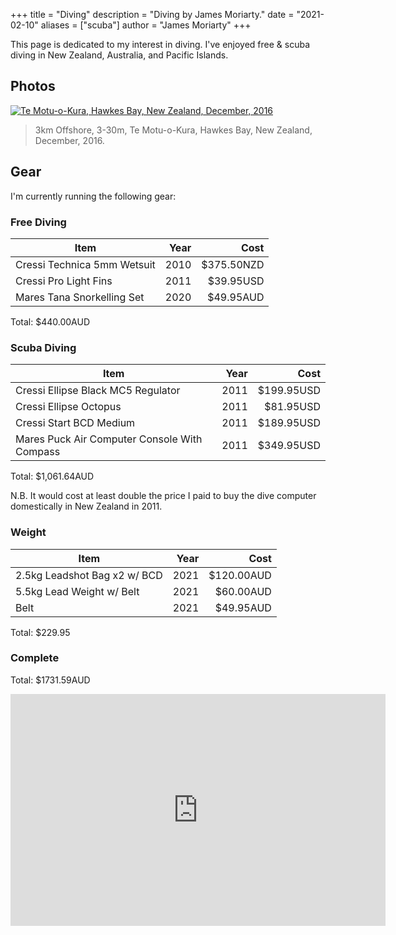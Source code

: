 +++
title = "Diving"
description = "Diving by James Moriarty."
date = "2021-02-10"
aliases = ["scuba"]
author = "James Moriarty"
+++

This page is dedicated to my interest in diving. I've enjoyed free & scuba diving in New Zealand, Australia, and Pacific Islands.

## Photos

[![Te Motu-o-Kura, Hawkes Bay, New Zealand, December, 2016](/images/diving.jpg)](/images/diving.jpg)

> 3km Offshore, 3-30m, Te Motu-o-Kura, Hawkes Bay, New Zealand, December, 2016.

## Gear

I'm currently running the following gear:

### Free Diving

| Item                         | Year | Cost       |
| ---------------------------- | ----:| ----------:|
| Cressi Technica 5mm Wetsuit  | 2010 | $375.50NZD |
| Cressi Pro Light Fins        | 2011 | $39.95USD  |
| Mares Tana Snorkelling Set   | 2020 | $49.95AUD  |

Total: $440.00AUD

### Scuba Diving

| Item                                         | Year | Cost       |
| -------------------------------------------- | ----:| ----------:|
| Cressi Ellipse Black MC5 Regulator           | 2011 | $199.95USD |
| Cressi Ellipse Octopus                       | 2011 |  $81.95USD |
| Cressi Start BCD Medium                      | 2011 | $189.95USD |
| Mares Puck Air Computer Console With Compass | 2011 | $349.95USD |

Total: $1,061.64AUD

N.B. It would cost at least double the price I paid to buy the dive computer domestically in New Zealand in 2011. 

### Weight

| Item                         | Year | Cost       |
| -----------------------------| ----:| ----------:|
| 2.5kg Leadshot Bag x2 w/ BCD | 2021 | $120.00AUD |
| 5.5kg Lead Weight w/ Belt    | 2021 |  $60.00AUD |
| Belt                         | 2021 |  $49.95AUD |

Total: $229.95

### Complete

Total: $1731.59AUD

<iframe width="600" height="371" seamless frameborder="0" scrolling="no" src="https://docs.google.com/spreadsheets/d/e/2PACX-1vSnhz6mxUS0vyQfiMWeCGq10wBeaV8inw2mz4MDm16wmuVYyt7BxAC6MQGS74jL7aAggendUg8Ud4N7/pubchart?oid=567863874&amp;format=interactive"></iframe>
